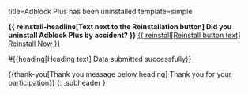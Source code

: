title=Adblock Plus has been uninstalled
template=simple

<head>
  <meta name="robots" content="noindex" />
</head>

<p class="notification">
  <strong>
    {{ reinstall-headline[Text next to the Reinstallation button] Did you uninstall Adblock Plus by accident? }}
  </strong>
  <a href="index">
    {{ reinstall[Reinstall button text] Reinstall Now }}
  </a>
</p>

<section markdown="1" class="highlighted">
#{{heading[Heading text] Data submitted successfully}}

{{thank-you[Thank you message below heading] Thank you for your participation}}
{: .subheader }
</section>
